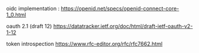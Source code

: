 
oidc implementation :
https://openid.net/specs/openid-connect-core-1_0.html

oauth 2.1 (draft 12)
https://datatracker.ietf.org/doc/html/draft-ietf-oauth-v2-1-12

token introspection
https://www.rfc-editor.org/rfc/rfc7662.html
